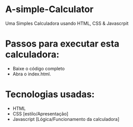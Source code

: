# A-simple-Calculator
 Uma Simples Calculadora usando HTML, CSS & Javascrpit

 


 # Passos para executar esta calculadora:

+ Baixe o código completo
+ Abra o index.html.

# Tecnologias usadas:
  
+ HTML
+ CSS [estilo/Apresentação]
+ Javascript [Lógica/Funcionamento da calculadora]
 

